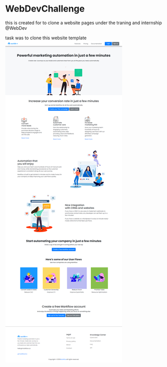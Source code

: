 # WebDevChallenge
this is created for to clone a website pages under the traning and internship @WebDev

task was to clone this website template
![template](https://github.com/ajitpattewar20/WebDevChallenge/blob/0dd759b85a2eb0cd0aa9b57902e7d8b63c9d0ec0/template.png)
